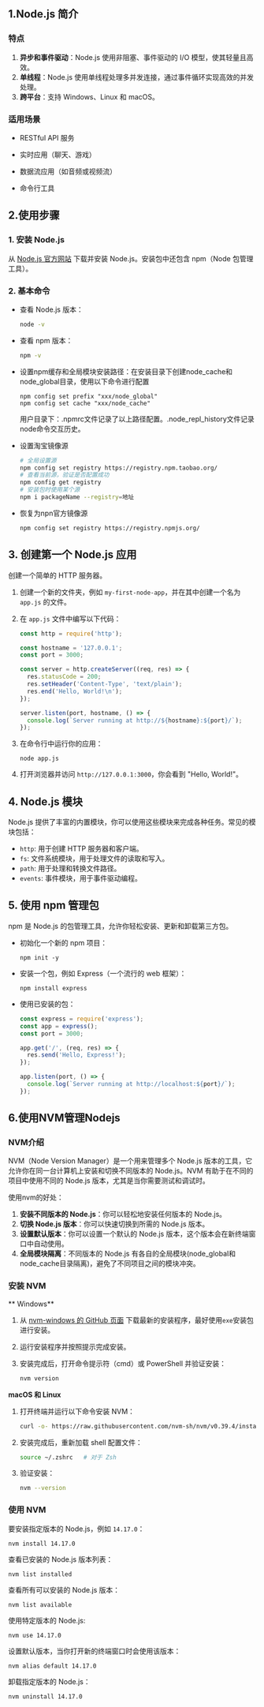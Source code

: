 ## 1.Node.js 简介

### 特点

1. **异步和事件驱动**：Node.js 使用非阻塞、事件驱动的 I/O 模型，使其轻量且高效。
2. **单线程**：Node.js 使用单线程处理多并发连接，通过事件循环实现高效的并发处理。
3. **跨平台**：支持 Windows、Linux 和 macOS。

### 适用场景

- RESTful API 服务

- 实时应用（聊天、游戏）

- 数据流应用（如音频或视频流）

- 命令行工具

  

## 2.使用步骤

### 1. 安装 Node.js

从 [Node.js 官方网站](https://nodejs.org/) 下载并安装 Node.js。安装包中还包含 npm（Node 包管理工具）。

### 2. 基本命令

- 查看 Node.js 版本：

  ```sh
  node -v

- 查看 npm 版本：

  ```sh
  npm -v
  ```

- 设置npm缓存和全局模块安装路径：在安装目录下创建node_cache和node_global目录，使用以下命令进行配置

  ```shell
  npm config set prefix "xxx/node_global"
  npm config set cache "xxx/node_cache"
  ```

  用户目录下：.npmrc文件记录了以上路径配置。.node_repl_history文件记录node命令交互历史。

- 设置淘宝镜像源

  ```bash
  # 全局设置源
  npm config set registry https://registry.npm.taobao.org/
  # 查看当前源，验证是否配置成功
  npm config get registry
  # 安装包时使用某个源
  npm i packageName --registry=地址
  ```

- 恢复为npn官方镜像源

  ```bash
  npm config set registry https://registry.npmjs.org/
  ```




## 3. 创建第一个 Node.js 应用

创建一个简单的 HTTP 服务器。

1. 创建一个新的文件夹，例如 `my-first-node-app`，并在其中创建一个名为 `app.js` 的文件。

2. 在 `app.js` 文件中编写以下代码：

   ```javascript
   const http = require('http');
   
   const hostname = '127.0.0.1';
   const port = 3000;
   
   const server = http.createServer((req, res) => {
     res.statusCode = 200;
     res.setHeader('Content-Type', 'text/plain');
     res.end('Hello, World!\n');
   });
   
   server.listen(port, hostname, () => {
     console.log(`Server running at http://${hostname}:${port}/`);
   });
   ```

3. 在命令行中运行你的应用：

   ```
   node app.js
   ```

4. 打开浏览器并访问 `http://127.0.0.1:3000`，你会看到 "Hello, World!"。

## 4. Node.js 模块

Node.js 提供了丰富的内置模块，你可以使用这些模块来完成各种任务。常见的模块包括：

- `http`: 用于创建 HTTP 服务器和客户端。
- `fs`: 文件系统模块，用于处理文件的读取和写入。
- `path`: 用于处理和转换文件路径。
- `events`: 事件模块，用于事件驱动编程。

## 5. 使用 npm 管理包

npm 是 Node.js 的包管理工具，允许你轻松安装、更新和卸载第三方包。

- 初始化一个新的 npm 项目：

  ```
  npm init -y
  ```

- 安装一个包，例如 Express（一个流行的 web 框架）：

  ```
  npm install express
  ```

- 使用已安装的包：

  ```javascript
  const express = require('express');
  const app = express();
  const port = 3000;
  
  app.get('/', (req, res) => {
    res.send('Hello, Express!');
  });
  
  app.listen(port, () => {
    console.log(`Server running at http://localhost:${port}/`);
  });
  ```

## 6.使用NVM管理Nodejs

### NVM介绍

NVM（Node Version Manager）是一个用来管理多个 Node.js 版本的工具，它允许你在同一台计算机上安装和切换不同版本的 Node.js。NVM 有助于在不同的项目中使用不同的 Node.js 版本，尤其是当你需要测试和调试时。

使用nvm的好处：

1. **安装不同版本的 Node.js**：你可以轻松地安装任何版本的 Node.js。
2. **切换 Node.js 版本**：你可以快速切换到所需的 Node.js 版本。
3. **设置默认版本**：你可以设置一个默认的 Node.js 版本，这个版本会在新终端窗口中自动使用。
4. **全局模块隔离**：不同版本的 Node.js 有各自的全局模块(node_global和node_cache目录隔离)，避免了不同项目之间的模块冲突。

### 安装 NVM

** Windows**

1. 从 [nvm-windows 的 GitHub 页面](https://github.com/coreybutler/nvm-windows/releases) 下载最新的安装程序，最好使用`exe`安装包进行安装。

2. 运行安装程序并按照提示完成安装。

3. 安装完成后，打开命令提示符（cmd）或 PowerShell 并验证安装：

   ```sh
   nvm version
   ```

**macOS 和 Linux**

1. 打开终端并运行以下命令安装 NVM：

   ```sh
   curl -o- https://raw.githubusercontent.com/nvm-sh/nvm/v0.39.4/install.sh | bash
   ```

2. 安装完成后，重新加载 shell 配置文件：

   ```sh
   source ~/.zshrc   # 对于 Zsh
   ```

3. 验证安装：

   ```sh
   nvm --version
   ```

### 使用 NVM

要安装指定版本的 Node.js，例如 `14.17.0`：

```
nvm install 14.17.0
```

查看已安装的 Node.js 版本列表：

```
nvm list installed
```

查看所有可以安装的 Node.js 版本：

```
nvm list available
```

使用特定版本的 Node.js:

```
nvm use 14.17.0
```

设置默认版本，当你打开新的终端窗口时会使用该版本：

```
nvm alias default 14.17.0
```

卸载指定版本的 Node.js：

```
nvm uninstall 14.17.0
```